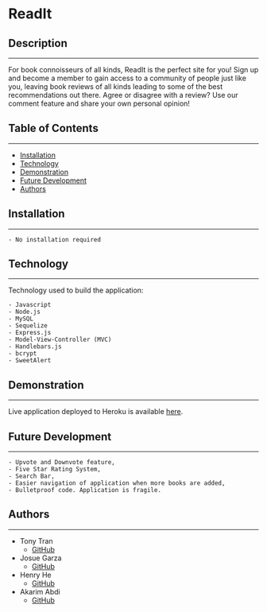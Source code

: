 # ReadIt

## Description

---

For book connoisseurs of all kinds, ReadIt is the perfect site for you! Sign up and become a member to gain access to a community of people just like you, leaving book reviews of all kinds leading to some of the best recommendations out there. Agree or disagree with a review? Use our comment feature and share your own personal opinion!

## Table of Contents

---

- [Installation](#installation)
- [Technology](#technology)
- [Demonstration](#demonstration)
- [Future Development](#future-development)
- [Authors](#authors)

## Installation

---

    - No installation required

## Technology

---

Technology used to build the application:

    - Javascript
    - Node.js
    - MySQL
    - Sequelize
    - Express.js
    - Model-View-Controller (MVC)
    - Handlebars.js
    - bcrypt
    - SweetAlert

## Demonstration

---

Live application deployed to Heroku is available [here](https://sleepy-chamber-71078.herokuapp.com/).

## Future Development

---

    - Upvote and Downvote feature,
    - Five Star Rating System,
    - Search Bar,
    - Easier navigation of application when more books are added,
    - Bulletproof code. Application is fragile.

## Authors

---

- Tony Tran
  - [GitHub](https://github.com/tonytran97)
- Josue Garza
  - [GitHub](https://github.com/GarzaNate)
- Henry He
  - [GitHub](https://github.com/hghe95)
- Akarim Abdi
  - [GitHub](https://github.com/K2YFam)
